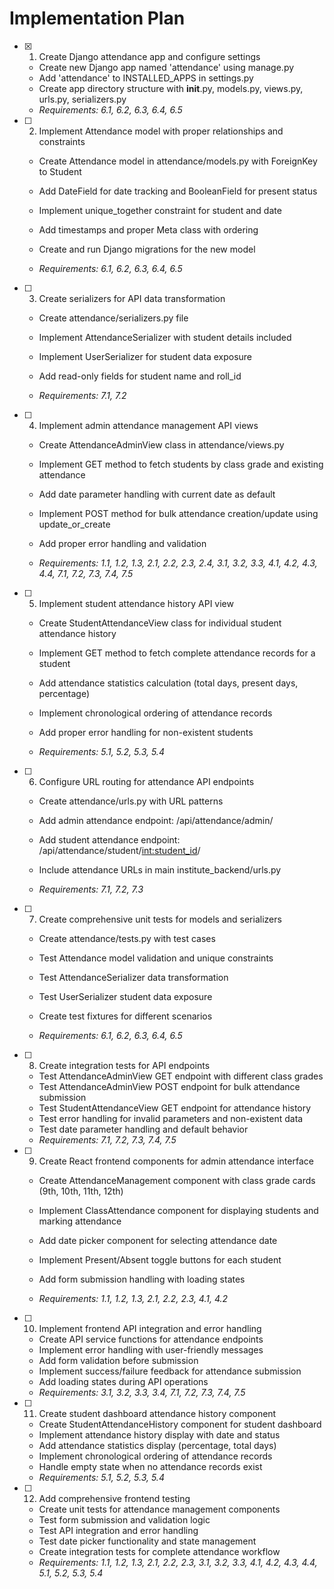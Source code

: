 # Implementation Plan

- [x] 1. Create Django attendance app and configure settings


  - Create new Django app named 'attendance' using manage.py
  - Add 'attendance' to INSTALLED_APPS in settings.py
  - Create app directory structure with __init__.py, models.py, views.py, urls.py, serializers.py
  - _Requirements: 6.1, 6.2, 6.3, 6.4, 6.5_



- [ ] 2. Implement Attendance model with proper relationships and constraints
  - Create Attendance model in attendance/models.py with ForeignKey to Student
  - Add DateField for date tracking and BooleanField for present status
  - Implement unique_together constraint for student and date
  - Add timestamps and proper Meta class with ordering

  - Create and run Django migrations for the new model
  - _Requirements: 6.1, 6.2, 6.3, 6.4, 6.5_

- [ ] 3. Create serializers for API data transformation
  - Create attendance/serializers.py file
  - Implement AttendanceSerializer with student details included


  - Implement UserSerializer for student data exposure
  - Add read-only fields for student name and roll_id
  - _Requirements: 7.1, 7.2_

- [ ] 4. Implement admin attendance management API views
  - Create AttendanceAdminView class in attendance/views.py


  - Implement GET method to fetch students by class grade and existing attendance
  - Add date parameter handling with current date as default
  - Implement POST method for bulk attendance creation/update using update_or_create
  - Add proper error handling and validation
  - _Requirements: 1.1, 1.2, 1.3, 2.1, 2.2, 2.3, 2.4, 3.1, 3.2, 3.3, 4.1, 4.2, 4.3, 4.4, 7.1, 7.2, 7.3, 7.4, 7.5_



- [ ] 5. Implement student attendance history API view
  - Create StudentAttendanceView class for individual student attendance history
  - Implement GET method to fetch complete attendance records for a student
  - Add attendance statistics calculation (total days, present days, percentage)
  - Implement chronological ordering of attendance records


  - Add proper error handling for non-existent students
  - _Requirements: 5.1, 5.2, 5.3, 5.4_

- [ ] 6. Configure URL routing for attendance API endpoints
  - Create attendance/urls.py with URL patterns
  - Add admin attendance endpoint: /api/attendance/admin/


  - Add student attendance endpoint: /api/attendance/student/<int:student_id>/
  - Include attendance URLs in main institute_backend/urls.py
  - _Requirements: 7.1, 7.2, 7.3_

- [ ] 7. Create comprehensive unit tests for models and serializers
  - Create attendance/tests.py with test cases


  - Test Attendance model validation and unique constraints
  - Test AttendanceSerializer data transformation
  - Test UserSerializer student data exposure
  - Create test fixtures for different scenarios
  - _Requirements: 6.1, 6.2, 6.3, 6.4, 6.5_


- [ ] 8. Create integration tests for API endpoints
  - Test AttendanceAdminView GET endpoint with different class grades
  - Test AttendanceAdminView POST endpoint for bulk attendance submission
  - Test StudentAttendanceView GET endpoint for attendance history
  - Test error handling for invalid parameters and non-existent data
  - Test date parameter handling and default behavior
  - _Requirements: 7.1, 7.2, 7.3, 7.4, 7.5_



- [ ] 9. Create React frontend components for admin attendance interface
  - Create AttendanceManagement component with class grade cards (9th, 10th, 11th, 12th)
  - Implement ClassAttendance component for displaying students and marking attendance
  - Add date picker component for selecting attendance date
  - Implement Present/Absent toggle buttons for each student



  - Add form submission handling with loading states
  - _Requirements: 1.1, 1.2, 1.3, 2.1, 2.2, 2.3, 4.1, 4.2_

- [ ] 10. Implement frontend API integration and error handling
  - Create API service functions for attendance endpoints
  - Implement error handling with user-friendly messages
  - Add form validation before submission
  - Implement success/failure feedback for attendance submission
  - Add loading states during API operations
  - _Requirements: 3.1, 3.2, 3.3, 3.4, 7.1, 7.2, 7.3, 7.4, 7.5_

- [ ] 11. Create student dashboard attendance history component
  - Create StudentAttendanceHistory component for student dashboard
  - Implement attendance history display with date and status
  - Add attendance statistics display (percentage, total days)
  - Implement chronological ordering of attendance records
  - Handle empty state when no attendance records exist
  - _Requirements: 5.1, 5.2, 5.3, 5.4_

- [ ] 12. Add comprehensive frontend testing
  - Create unit tests for attendance management components
  - Test form submission and validation logic
  - Test API integration and error handling
  - Test date picker functionality and state management
  - Create integration tests for complete attendance workflow
  - _Requirements: 1.1, 1.2, 1.3, 2.1, 2.2, 2.3, 3.1, 3.2, 3.3, 4.1, 4.2, 4.3, 4.4, 5.1, 5.2, 5.3, 5.4_